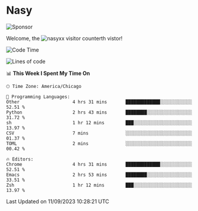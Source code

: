 # Nasy

<!--
<p align="center">
<img height="200" src="https://github-readme-stats.vercel.app/api?username=nasyxx&count_private=true&show_icons=true&theme=dracula&include_all_commits=true"/>
<img height="200" src="https://github-readme-stats.vercel.app/api/top-langs/?username=nasyxx&theme=dracula&hide=html,jupyter+notebook&count_private=true&show_icons=true"/>
</p>

  
----------------
-->

![Sponsor](https://img.shields.io/static/v1.svg?label=Sponsor&message=%E2%9D%A4&logo=GitHub&style=flat&color=pink)
 
Welcome, the ![nasyxx visitor counter](https://count.getloli.com/get/@nasyxx?theme=rule34)th vistor!
 
<!--START_SECTION:waka-->
![Code Time](http://img.shields.io/badge/Code%20Time-3%2C682%20hrs%205%20mins-blue)

![Lines of code](https://img.shields.io/badge/From%20Hello%20World%20I%27ve%20Written-6.3%20million%20lines%20of%20code-blue)

📊 **This Week I Spent My Time On** 

```text
🕑︎ Time Zone: America/Chicago

💬 Programming Languages: 
Other                    4 hrs 31 mins       █████████████░░░░░░░░░░░░   52.51 % 
Python                   2 hrs 43 mins       ████████░░░░░░░░░░░░░░░░░   31.72 % 
sh                       1 hr 12 mins        ███░░░░░░░░░░░░░░░░░░░░░░   13.97 % 
CSV                      7 mins              ░░░░░░░░░░░░░░░░░░░░░░░░░   01.37 % 
TOML                     2 mins              ░░░░░░░░░░░░░░░░░░░░░░░░░   00.42 % 

🔥 Editors: 
Chrome                   4 hrs 31 mins       █████████████░░░░░░░░░░░░   52.51 % 
Emacs                    2 hrs 53 mins       ████████░░░░░░░░░░░░░░░░░   33.51 % 
Zsh                      1 hr 12 mins        ███░░░░░░░░░░░░░░░░░░░░░░   13.97 % 
```


 Last Updated on 11/09/2023 10:28:21 UTC
<!--END_SECTION:waka-->

<!-- ![visitors](https://visitor-badge.laobi.icu/badge?page_id=nasyxx.nasyxx) -->
